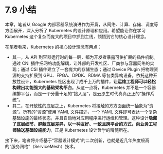 # 7.9 小结

本章，笔者从 Google 内部容器系统演进作为开篇，从网络、计算、存储、调度等方面展开，深入分析了 Kubernetes 的设计原理和应用。希望能让你在学习 Kubernetes 这个复杂而庞大的项目中抓到主线，领悟到它的核心设计理念。

在笔者看来，Kubernetes 的核心设计理念有两点：
- 其一，从 API 到容器运行时的每一层，都为开发者暴露可供扩展的插件机制。通过 CNI 插件把网络功能解耦，让外部的开发社区、厂商参与容器网络的实现；通过 CSI 插件建立了一套庞大的存储生态；通过 Device Plugin 把物理资源的支持扩展到 GPU、FPGA、DPDK、RDMA 等各类异构设备。依托这种开放性设计，Kubernetes 社区出现了成千上万的插件，**让运维工程师可以轻松构建出功能强大的基础架构平台**。从这一点将，Kubernetes 并不是一个容器编排平台，而是一个分量十足的“接入层”，是云原生时代真真正正的“操作系统”。
- 其二，在开放性的底层之上，Kubernetes 将接触的方方面面统一抽象为“资源”。所有的“资源”使用 YAML 文件描述，一个 YAML 文件即可表达一个复杂基础设施的最终状态，并且自动地对应用程序进行运维和管理。这种设计**隐藏了底层细节、屏蔽底层差异，以一种友好、一致且跨平台的方式，向业务工程师输送基础设施能力**，正是 Kubernetes 设计哲学的精髓所在。

接下来，笔者将介绍基于“容器设计模式”的二次创新，也就是近几年热度极高的“服务网格”（ServiceMesh）技术。